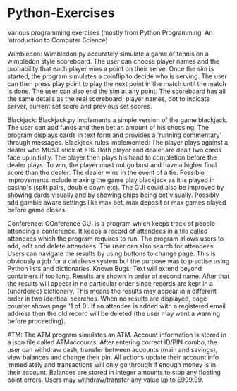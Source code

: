 # Python-Exercises
Various programming exercises (mostly from Python Programming: An Introduction to Computer Science)

Wimbledon:
Wimbledon.py accurately simulate a game of tennis on a wimbledon style scoreboard.
The user can choose player names and the probability that each player wins a point on their serve. Once the sim is started,
the program simulates a coinflip to decide who is serving. The user can then press play point to play the next point in
the match until the match is done. The user can also end the sim at any point. The scoreboard has all the same details as the real scoreboard; player names, dot to indicate server,
current set score and previous set scores.

Blackjack:
Blackjack.py implements a simple version of the game blackjack. The user can add funds and then bet an amount of his choosing. The program displays cards in text form and provides a 'running commentary' through messages.
Blackjack rules implemented:
The player plays against a dealer who MUST stick at >16. Both player and dealer are dealt two cards face up initially. The player then plays his hand to completion before the dealer plays. To win, the player must not go bust and have a higher final score than the dealer. The dealer wins in the event of a tie.
Possible improvements include making the game play blackjack as it is played in casino's (split pairs, double down etc). The GUI could also be improved by showing cards visually and by showing chips being bet visually. Possibly add gamble aware settings like max bet, max deposit or max games played before game closes.

Conference:
COnference GUI is a program which keeps track of people attending a conference. It keeps a record of attendees in a file called attendees which the program requires to run. The program allows users to add, edit and delete attendees. The user can also search for attendees. Users can navigate the results by using buttons to change page.
This is obviously a job for a database system but the purpose was to practise using Python lists and dictionaries.
Known Bugs:
Text will extend beyond containers if too long.
Results are shown in order of second name. After that the results will appear in no particular order since records are kept in a (unordered) dictionary. This means the results may appear in a different order in two identical searches.
When no results are displayed, page counter shows page '1 of 0'.
If an attendee is added with a registered email address then the old record will be deleted (the user may want a warning before proceeding).

ATM:
The ATM program simulates an ATM. Account information is stored in a json file called ATMaccounts. After entering correct ID/PIN combo, the user can withdraw cash, transfer between accounts (main and savings), view balances and change their pin. All actions update their account info immediately and transactions will only go through if enough money is in their account. Balances are stored in integer amounts to stop any floating point errors. Users may withdraw/transfer any value up to £999.99. 
